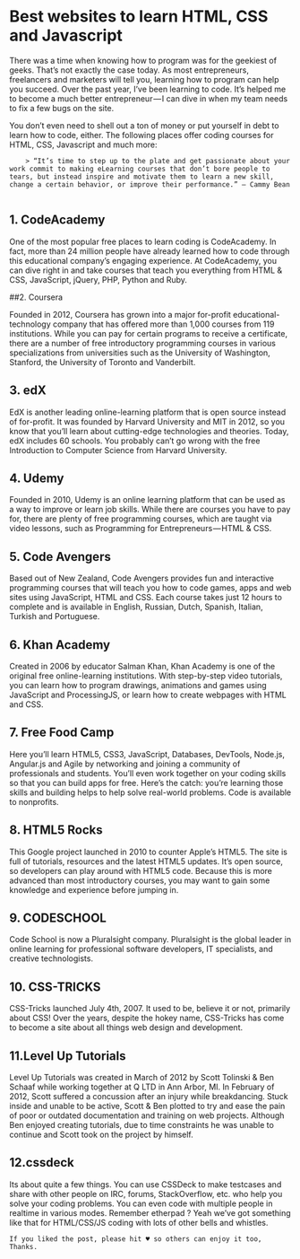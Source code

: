 # Best websites to learn HTML, CSS and Javascript

There was a time when knowing how to program was for the geekiest of geeks. That’s not exactly the case today. As most entrepreneurs, freelancers and marketers will tell you, learning how to program can help you succeed. Over the past year, I’ve been learning to code. It’s helped me to become a much better entrepreneur — I can dive in when my team needs to fix a few bugs on the site.

You don’t even need to shell out a ton of money or put yourself in debt to learn how to code, either. The following places offer coding courses for HTML, CSS, Javascript and much more:

```
    > “It’s time to step up to the plate and get passionate about your work commit to making eLearning courses that don’t bore people to tears, but instead inspire and motivate them to learn a new skill, change a certain behavior, or improve their performance.” — Cammy Bean 
    
```
## 1. CodeAcademy

One of the most popular free places to learn coding is CodeAcademy. In fact, more than 24 million people have already learned how to code through this educational company’s engaging experience. At CodeAcademy, you can dive right in and take courses that teach you everything from HTML & CSS, JavaScript, jQuery, PHP, Python and Ruby.

##2. Coursera

Founded in 2012, Coursera has grown into a major for-profit educational-technology company that has offered more than 1,000 courses from 119 institutions. While you can pay for certain programs to receive a certificate, there are a number of free introductory programming courses in various specializations from universities such as the University of Washington, Stanford, the University of Toronto and Vanderbilt.

## 3. edX

EdX is another leading online-learning platform that is open source instead of for-profit. It was founded by Harvard University and MIT in 2012, so you know that you’ll learn about cutting-edge technologies and theories. Today, edX includes 60 schools. You probably can’t go wrong with the free Introduction to Computer Science from Harvard University.

## 4. Udemy

Founded in 2010, Udemy is an online learning platform that can be used as a way to improve or learn job skills. While there are courses you have to pay for, there are plenty of free programming courses, which are taught via video lessons, such as Programming for Entrepreneurs — HTML & CSS.

## 5. Code Avengers

Based out of New Zealand, Code Avengers provides fun and interactive programming courses that will teach you how to code games, apps and web sites using JavaScript, HTML and CSS. Each course takes just 12 hours to complete and is available in English, Russian, Dutch, Spanish, Italian, Turkish and Portuguese.

## 6. Khan Academy

Created in 2006 by educator Salman Khan, Khan Academy is one of the original free online-learning institutions. With step-by-step video tutorials, you can learn how to program drawings, animations and games using JavaScript and ProcessingJS, or learn how to create webpages with HTML and CSS.

## 7. Free Food Camp

Here you’ll learn HTML5, CSS3, JavaScript, Databases, DevTools, Node.js, Angular.js and Agile by networking and joining a community of professionals and students. You’ll even work together on your coding skills so that you can build apps for free. Here’s the catch: you’re learning those skills and building helps to help solve real-world problems. Code is available to nonprofits.

## 8. HTML5 Rocks

This Google project launched in 2010 to counter Apple’s HTML5. The site is full of tutorials, resources and the latest HTML5 updates. It’s open source, so developers can play around with HTML5 code. Because this is more advanced than most introductory courses, you may want to gain some knowledge and experience before jumping in.

## 9. CODESCHOOL

Code School is now a Pluralsight company. Pluralsight is the global leader in online learning for professional software developers, IT specialists, and creative technologists.

## 10. CSS-TRICKS

CSS-Tricks launched July 4th, 2007. It used to be, believe it or not, primarily about CSS! Over the years, despite the hokey name, CSS-Tricks has come to become a site about all things web design and development.

## 11.Level Up Tutorials

Level Up Tutorials was created in March of 2012 by Scott Tolinski & Ben Schaaf while working together at Q LTD in Ann Arbor, MI. In February of 2012, Scott suffered a concussion after an injury while breakdancing. Stuck inside and unable to be active, Scott & Ben plotted to try and ease the pain of poor or outdated documentation and training on web projects. Although Ben enjoyed creating tutorials, due to time constraints he was unable to continue and Scott took on the project by himself.

## 12.cssdeck

Its about quite a few things. You can use CSSDeck to make testcases and share with other people on IRC, forums, StackOverflow, etc. who help you solve your coding problems. You can even code with multiple people in realtime in various modes. Remember etherpad ? Yeah we’ve got something like that for HTML/CSS/JS coding with lots of other bells and whistles.

    If you liked the post, please hit ♥ so others can enjoy it too, Thanks. 
